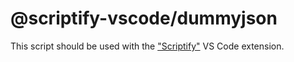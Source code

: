 # @scriptify-vscode/dummyjson

This script should be used with the ["Scriptify"](https://marketplace.visualstudio.com/items?itemName=scriptify.scriptify) VS Code extension.